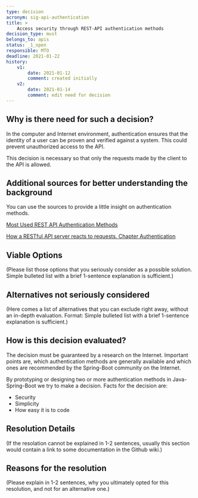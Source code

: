 ```yaml
---
type: decision
acronym: sig-api-authentication
title: >
    Access security through REST-API authentication methods
decision_type: must
belongs_to: apis
status: _1_open
responsible: MTO
deadline: 2021-01-22
history:
    v1:
        date: 2021-01-12
        comment: created initially
    v2:
        date: 2021-01-14
        comment: edit need for decision
---
```


## Why is there need for such a decision?

In the computer and Internet environment, authentication ensures that the identity of a user can be proven and verified against a system. This could prevent unauthorized access to the API.

This decision is necessary so that only the requests made by the client to the API is allowed.
## Additional sources for better understanding the background
You can use the sources to provide a little insight on authentication methods.

[Most Used REST API Authentication Methods](https://blog.restcase.com/4-most-used-rest-api-authentication-methods/)

[How a RESTful API server reacts to requests. Chapter Authentication](https://www.oreilly.com/content/how-a-restful-api-server-reacts-to-requests/)


## Viable Options

(Please list those options that you seriously consider as a possible solution. Simple bulleted list with a brief 
1-sentence explanation is sufficient.)


## Alternatives not seriously considered

(Here comes a list of alternatives that you can exclude right away, without an in-depth evaluation. Format: 
Simple bulleted list with a brief 1-sentence explanation is sufficient.)



## How is this decision evaluated?

The decision must be guaranteed by a research on the Internet. Important points are, which authentication methods are generally available and which ones are recommended by the Spring-Boot community on the Internet.

By prototyping or designing two or more authentication methods in Java-Spring-Boot we try to make a decision.
Facts for the decision are:
- Security
- Simplicity
- How easy it is to code

## Resolution Details

(If the resolation cannot be explained in 1-2 sentences, usually this section would contain a link to some
documentation in the Github wiki.)


## Reasons for the resolution

(Please explain in 1-2 sentences, why you ultimately opted for this resolution, and not for an alternative one.)


